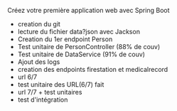Créez votre première application web avec Spring Boot

- creation du git
- lecture du fichier data?json avec Jackson
- Creation du 1er endpoint Person
- Test unitaire de PersonController (88% de couv)
- Test unitaire de DataService (91% de couv)
- Ajout des logs
- creation des endpoints firestation et medicalrecord
- url 6/7
- test unitaire des URL(6/7) fait
- url 7/7 + test unitaires
- test d'intégration
